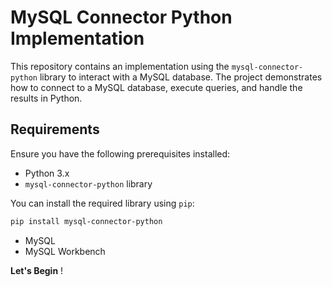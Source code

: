 # MySQL Connector Python Implementation

This repository contains an implementation using the `mysql-connector-python` library to interact with a MySQL database. The project demonstrates how to connect to a MySQL database, execute queries, and handle the results in Python.

## Requirements

Ensure you have the following prerequisites installed:

- Python 3.x
- `mysql-connector-python` library

You can install the required library using `pip`:

```bash
pip install mysql-connector-python
```
- MySQL
- MySQL Workbench

**Let's Begin** !